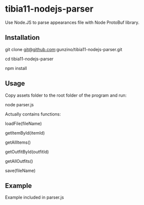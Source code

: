 # tibia11-nodejs-parser
Use Node.JS to parse appearances file with Node ProtoBuf library.


## Installation
git clone git@github.com:gunzino/tibia11-nodejs-parser.git

cd tibia11-nodejs-parser

npm install


## Usage
Copy assets folder to the root folder of the program and run:

node parser.js

Actually contains functions:

loadFile(fileName)

getItemById(itemId)

getAllItems()

getOutfitById(outfitId)

getAllOutfits()

save(fileName)


## Example
Example included in parser.js
